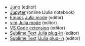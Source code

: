 - [Juno](https://junolab.org) (editor)
- [Jupyter](https://try.jupyter.org) (online IJulia notebook)
- [Emacs](https://www.gnu.org/software/emacs) [Julia
  mode](https://www.emacswiki.org/emacs/Julia) (editor)
- [vim](https://www.vim.org) [Julia
  mode](https://github.com/JuliaLang/julia-vim) (editor)
- [VS Code
  extension](https://marketplace.visualstudio.com/items?itemName=julialang.language-julia)
  (editor)
- [Sublime Text](https://www.sublimetext.com) [Julia
  plug-in](https://github.com/WestleyArgentum/Sublime-Julia) (editor)
- [Sublime Text](https://www.sublimetext.com) [IJulia
  plug-in](https://github.com/quinnj/Sublime-IJulia) (editor)

